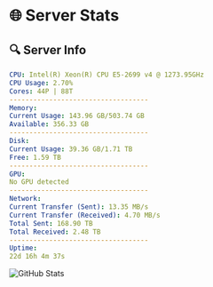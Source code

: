 # 🌐 Server Stats
## 🔍 Server Info
```yaml
CPU: Intel(R) Xeon(R) CPU E5-2699 v4 @ 1273.95GHz
CPU Usage: 2.70%
Cores: 44P | 88T
-----------------------------------
Memory:
Current Usage: 143.96 GB/503.74 GB
Available: 356.33 GB
-----------------------------------
Disk:
Current Usage: 39.36 GB/1.71 TB
Free: 1.59 TB
-----------------------------------
GPU:
No GPU detected
-----------------------------------
Network:
Current Transfer (Sent): 13.35 MB/s
Current Transfer (Received): 4.70 MB/s
Total Sent: 168.90 TB
Total Received: 2.48 TB
-----------------------------------
Uptime:
22d 16h 4m 37s
```
![GitHub Stats](https://img.shields.io/badge/Updated-2025-03-02_14:47:55-blue)